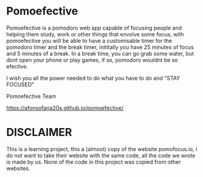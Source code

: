 # Pomoefective

Pomoefective is a pomodoro web app capable of focusing people and helping them study, work or other things that envolve some focus, with pomoefective
you will be able to have a customisable timer for the pomodoro timer and the break timer, inititally you have 25 minutes of focus and 5 minutes
of a break. In a break time, you can go grab some water, but dont open your phone or play games, if so, pomodoro wouldnt be so efective.

I wish you all the power needed to do what you have to do and "STAY FOCUSED"

Pomoefective Team

https://afonsofaria20s.github.io/pomoefective/

# DISCLAIMER
This is a learning project, this a (almost) copy of the website pomofocus.io, i do not want to take their website with the same code, all the code we wrote is made by us. None of the code in this project was copied from other websites.
